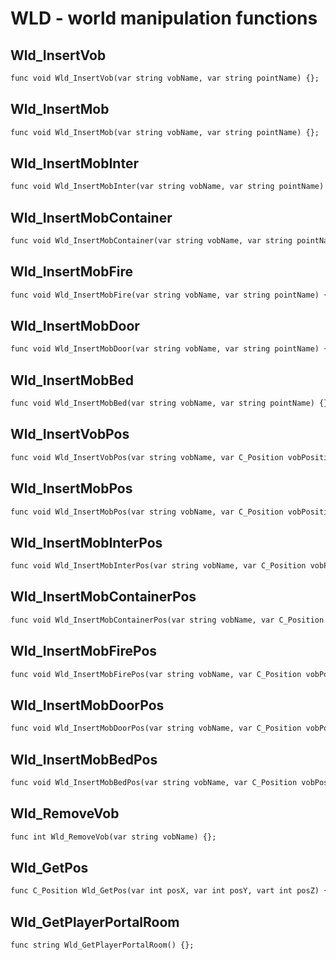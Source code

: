 # WLD - world manipulation functions

## Wld_InsertVob

```dae
func void Wld_InsertVob(var string vobName, var string pointName) {};
```

## Wld_InsertMob

```dae
func void Wld_InsertMob(var string vobName, var string pointName) {};
```

## Wld_InsertMobInter

```dae
func void Wld_InsertMobInter(var string vobName, var string pointName) {};
```

## Wld_InsertMobContainer

```dae
func void Wld_InsertMobContainer(var string vobName, var string pointName) {};
```

## Wld_InsertMobFire

```dae
func void Wld_InsertMobFire(var string vobName, var string pointName) {};
```

## Wld_InsertMobDoor

```dae
func void Wld_InsertMobDoor(var string vobName, var string pointName) {};
```

## Wld_InsertMobBed

```dae
func void Wld_InsertMobBed(var string vobName, var string pointName) {};
```

## Wld_InsertVobPos

```dae
func void Wld_InsertVobPos(var string vobName, var C_Position vobPosition) {};
```

## Wld_InsertMobPos

```dae
func void Wld_InsertMobPos(var string vobName, var C_Position vobPosition) {};
```

## Wld_InsertMobInterPos

```dae
func void Wld_InsertMobInterPos(var string vobName, var C_Position vobPosition) {};
```

## Wld_InsertMobContainerPos

```dae
func void Wld_InsertMobContainerPos(var string vobName, var C_Position vobPosition) {};
```

## Wld_InsertMobFirePos

```dae
func void Wld_InsertMobFirePos(var string vobName, var C_Position vobPosition) {};
```

## Wld_InsertMobDoorPos

```dae
func void Wld_InsertMobDoorPos(var string vobName, var C_Position vobPosition) {};
```

## Wld_InsertMobBedPos

```dae
func void Wld_InsertMobBedPos(var string vobName, var C_Position vobPosition) {};
```

## Wld_RemoveVob

```dae
func int Wld_RemoveVob(var string vobName) {};
```

## Wld_GetPos

```dae
func C_Position Wld_GetPos(var int posX, var int posY, vart int posZ) {};
```

## Wld_GetPlayerPortalRoom

```dae
func string Wld_GetPlayerPortalRoom() {};
```
